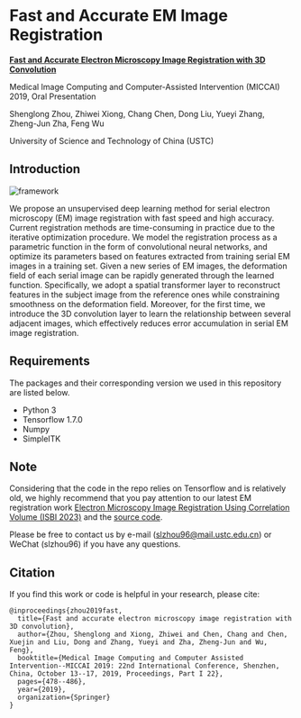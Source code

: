 # Fast and Accurate EM Image Registration

**[Fast and Accurate Electron Microscopy Image Registration with 3D Convolution](https://link.springer.com/chapter/10.1007/978-3-030-32239-7_53)**

Medical Image Computing and Computer-Assisted Intervention (MICCAI) 2019, Oral Presentation

Shenglong Zhou, Zhiwei Xiong, Chang Chen, Dong Liu, Yueyi Zhang, Zheng-Jun Zha, Feng Wu

University of Science and Technology of China (USTC)


## Introduction

![framework](https://github.com/Blcony/FAEMReg/assets/26156941/b3956c8d-14f7-4af4-9f4d-402c168e6acf)

We propose an unsupervised deep learning method for serial electron microscopy (EM) image registration with fast speed and high accuracy. 
Current registration methods are time-consuming in practice due to the iterative optimization procedure. 
We model the registration process as a parametric function in the form of convolutional neural networks, and optimize its parameters based on features extracted from training serial EM images in a training set. Given a new series of EM
images, the deformation field of each serial image can be rapidly generated through the learned function. 
Specifically, we adopt a spatial transformer layer to reconstruct features in the subject image from the reference ones while constraining smoothness on the deformation field.
Moreover, for the first time, we introduce the 3D convolution layer to learn the relationship between several adjacent images, which effectively reduces error accumulation in serial EM image registration.


## Requirements
The packages and their corresponding version we used in this repository are listed below.
- Python 3
- Tensorflow 1.7.0
- Numpy
- SimpleITK

## Note

Considering that the code in the repo relies on Tensorflow and is relatively old, we highly recommend that you pay attention to our latest EM registration work [Electron Microscopy Image Registration Using Correlation Volume (ISBI 2023)](https://ieeexplore.ieee.org/abstract/document/10230498) and the [source code](https://github.com/llliuxz/EMReg).

Please be free to contact us by e-mail (slzhou96@mail.ustc.edu.cn) or WeChat (slzhou96) if you have any questions.

## Citation
If you find this work or code is helpful in your research, please cite:
```
@inproceedings{zhou2019fast,
  title={Fast and accurate electron microscopy image registration with 3D convolution},
  author={Zhou, Shenglong and Xiong, Zhiwei and Chen, Chang and Chen, Xuejin and Liu, Dong and Zhang, Yueyi and Zha, Zheng-Jun and Wu, Feng},
  booktitle={Medical Image Computing and Computer Assisted Intervention--MICCAI 2019: 22nd International Conference, Shenzhen, China, October 13--17, 2019, Proceedings, Part I 22},
  pages={478--486},
  year={2019},
  organization={Springer}
}
```
